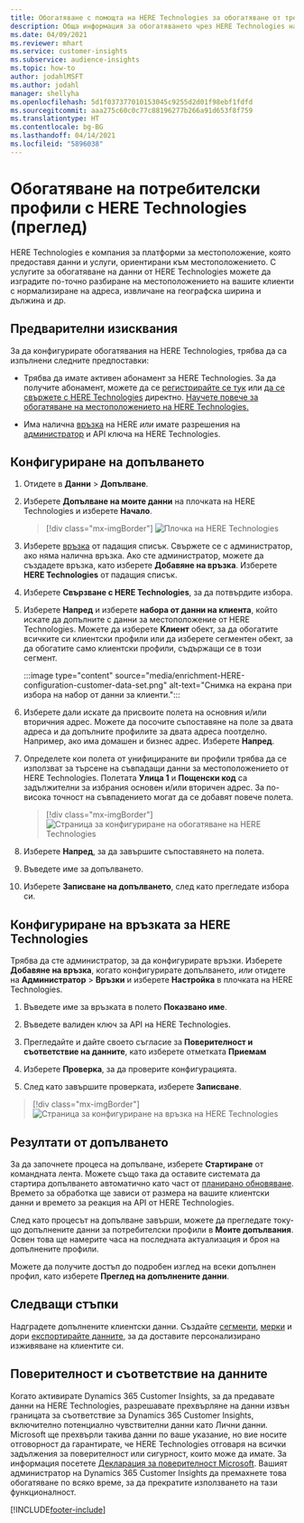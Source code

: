 ```yaml
---
title: Обогатяване с помощта на HERE Technologies за обогатяване от трети страни
description: Обща информация за обогатяването чрез HERE Technologies на трети страни.
ms.date: 04/09/2021
ms.reviewer: mhart
ms.service: customer-insights
ms.subservice: audience-insights
ms.topic: how-to
author: jodahlMSFT
ms.author: jodahl
manager: shellyha
ms.openlocfilehash: 5d1f037377010153045c9255d2d01f98ebf1fdfd
ms.sourcegitcommit: aaa275c60c0c77c88196277b266a91d653f8f759
ms.translationtype: HT
ms.contentlocale: bg-BG
ms.lasthandoff: 04/14/2021
ms.locfileid: "5896038"
---
```

# <a name="enrichment-of-customer-profiles-with-here-technologies-preview"></a>Обогатяване на потребителски профили с HERE Technologies (преглед)

HERE Technologies е компания за платформи за местоположение, която предоставя данни и услуги, ориентирани към местоположението. С услугите за обогатяване на данни от HERE Technologies можете да изградите по-точно разбиране на местоположението на вашите клиенти с нормализиране на адреса, извличане на географска ширина и дължина и др.

## <a name="prerequisites"></a>Предварителни изисквания

За да конфигурирате обогатявания на HERE Technologies, трябва да са изпълнени следните предпоставки:

- Трябва да имате активен абонамент за HERE Technologies. За да получите абонамент, можете да се [регистрирайте се тук](https://developer.here.com/sign-up?utm_medium=referral&utm_source=Microsoft-Dynamics-CI&create=Freemium-Basic) или [да се свържете с HERE Technologies](https://developer.here.com/help?utm_medium=referral&utm_source=Microsoft-Dynamics-CI#how-can-we-help-you) директно. [Научете повече за обогатяване на местоположението на HERE Technologies.](https://developer.here.com/location-enrichment?cid=Dev-MicrosoftDynamics-DB-0-Dev-&utm_source=MicrosoftDynamics&utm_medium=referral&utm_campaign=Online_Dev_ReferralMicrosoft)

- Има налична [връзка](connections.md) на HERE *или* имате разрешения на [администратор](permissions.md#administrator) и API ключа на HERE Technologies.

## <a name="configure-the-enrichment"></a>Конфигуриране на допълването

1. Отидете в **Данни** > **Допълване**. 

1. Изберете **Допълване на моите данни** на плочката на HERE Technologies и изберете **Начало**.

   > [!div class="mx-imgBorder"]
   > ![Плочка на HERE Technologies](media/HERE-tile.png "Плочка на HERE Technologies")

1. Изберете [връзка](connections.md) от падащия списък. Свържете се с администратор, ако няма налична връзка. Ако сте администратор, можете да създадете връзка, като изберете **Добавяне на връзка**. Изберете **HERE Technologies** от падащия списък. 

1. Изберете **Свързване с HERE Technologies**, за да потвърдите избора.

1.  Изберете **Напред** и изберете **набора от данни на клиента**, който искате да допълните с данни за местоположение от HERE Technologies. Можете да изберете **Клиент** обект, за да обогатите всичките си клиентски профили или да изберете сегментен обект, за да обогатите само клиентски профили, съдържащи се в този сегмент.

    :::image type="content" source="media/enrichment-HERE-configuration-customer-data-set.png" alt-text="Снимка на екрана при избора на набор от данни за клиенти.":::

1. Изберете дали искате да присвоите полета на основния и/или вторичния адрес. Можете да посочите съпоставяне на поле за двата адреса и да допълните профилите за двата адреса поотделно. Например, ако има домашен и бизнес адрес. Изберете **Напред**.

1. Определете кои полета от унифицираните ви профили трябва да се използват за търсене на съвпадащи данни за местоположението от HERE Technologies. Полетата **Улица 1** и **Пощенски код** са задължителни за избрания основен и/или вторичен адрес. За по-висока точност на съвпадението могат да се добавят повече полета.

   > [!div class="mx-imgBorder"]
   > ![Страница за конфигуриране на обогатяване на HERE Technologies](media/enrichment-HERE-configuration.png "Страница за конфигуриране на обогатяване на HERE Technologies")

1. Изберете **Напред**, за да завършите съпоставянето на полета.

1. Въведете име за допълването. 

1. Изберете **Записване на допълването**, след като прегледате избора си.

## <a name="configure-the-connection-for-here-technologies"></a>Конфигуриране на връзката за HERE Technologies 

Трябва да сте администратор, за да конфигурирате връзки. Изберете **Добавяне на връзка**, когато конфигурирате допълването, *или* отидете на **Администратор** > **Връзки** и изберете **Настройка** в плочката на HERE Technologies.

1. Въведете име за връзката в полето **Показвано име**.

1. Въведете валиден ключ за API на HERE Technologies.

1. Прегледайте и дайте своето съгласие за **Поверителност и съответствие на данните**, като изберете отметката **Приемам**

1. Изберете **Проверка**, за да проверите конфигурацията.

1. След като завършите проверката, изберете **Записване**.

> [!div class="mx-imgBorder"]
   > ![Страница за конфигуриране на връзка на HERE Technologies](media/enrichment-HERE-connection.png "Страница за конфигуриране на връзка на HERE Technologies")

## <a name="enrichment-results"></a>Резултати от допълването

За да започнете процеса на допълване, изберете **Стартиране** от командната лента. Можете също така да оставите системата да стартира допълването автоматично като част от [планирано обновяване](system.md#schedule-tab). Времето за обработка ще зависи от размера на вашите клиентски данни и времето за реакция на API от HERE Technologies.

След като процесът на допълване завърши, можете да прегледате току-що допълнените данни за потребителски профили в **Моите допълвания**. Освен това ще намерите часа на последната актуализация и броя на допълнените профили.

Можете да получите достъп до подробен изглед на всеки допълнен профил, като изберете **Преглед на допълнените данни**.

## <a name="next-steps"></a>Следващи стъпки

Надградете допълнените клиентски данни. Създайте [сегменти](segments.md), [мерки](measures.md) и дори [експортирайте данните](export-destinations.md), за да доставите персонализирано изживяване на клиентите си.

## <a name="data-privacy-and-compliance"></a>Поверителност и съответствие на данните

Когато активирате Dynamics 365 Customer Insights, за да предавате данни на HERE Technologies, разрешавате прехвърляне на данни извън границата за съответствие за Dynamics 365 Customer Insights, включително потенциално чувствителни данни като Лични данни. Microsoft ще прехвърли такива данни по ваше указание, но вие носите отговорност да гарантирате, че HERE Technologies отговаря на всички задължения за поверителност или сигурност, които може да имате. За информация посетете [Декларация за поверителност Microsoft](https://go.microsoft.com/fwlink/?linkid=396732).
Вашият администратор на Dynamics 365 Customer Insights да премахнете това обогатяване по всяко време, за да прекратите използването на тази функционалност.


[!INCLUDE[footer-include](../includes/footer-banner.md)]
